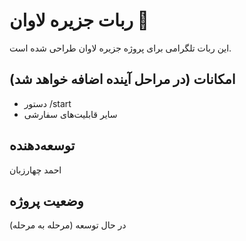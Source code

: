 # ربات جزیره لاوان 🌴

این ربات تلگرامی برای پروژه جزیره لاوان طراحی شده است.

## امکانات (در مراحل آینده اضافه خواهد شد)
- دستور /start
- سایر قابلیت‌های سفارشی

## توسعه‌دهنده
احمد چهارزبان

## وضعیت پروژه
در حال توسعه (مرحله به مرحله)


